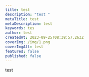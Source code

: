 ```yaml
---
title: test
description: "test "
metaTitle: test
metaDescription: test
keywords: tes
author: test
createdAt: 2023-09-25T08:38:57.263Z
coverImg: /img/1.png
coverImgAlt: test
featured: false
published: false
---
```

t﻿est